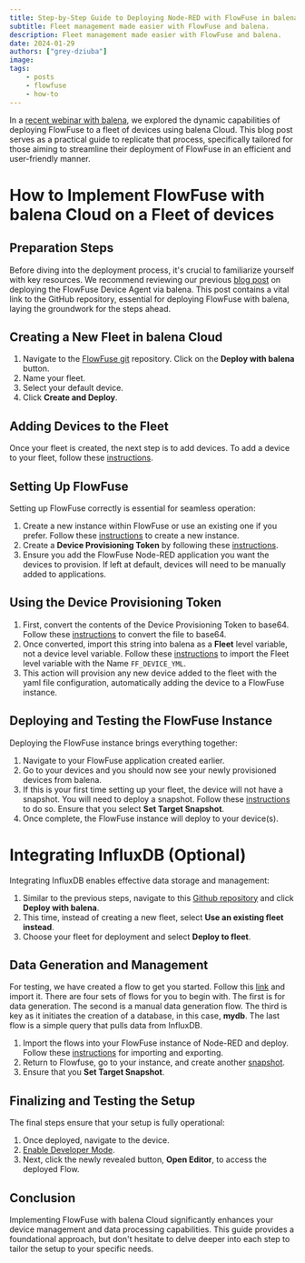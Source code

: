 ```yaml
---
title: Step-by-Step Guide to Deploying Node-RED with FlowFuse in balena Cloud
subtitle: Fleet management made easier with FlowFuse and balena.
description: Fleet management made easier with FlowFuse and balena.
date: 2024-01-29
authors: ["grey-dziuba"]
image: 
tags:
    - posts
    - flowfuse
    - how-to
---
```


In a [recent webinar with balena](https://flowfuse.com/webinars/2024/balena/), we explored the dynamic capabilities of deploying FlowFuse to a fleet of devices using balena Cloud. This blog post serves as a practical guide to replicate that process, specifically tailored for those aiming to streamline their deployment of FlowFuse in an efficient and user-friendly manner.

<!--more-->

# How to Implement FlowFuse with balena Cloud on a Fleet of devices

## Preparation Steps
Before diving into the deployment process, it's crucial to familiarize yourself with key resources. We recommend reviewing our previous [blog post](https://flowfuse.com/blog/2023/11/device-agent-balena/) on deploying the FlowFuse Device Agent via balena. This post contains a vital link to the GitHub repository, essential for deploying FlowFuse with balena, laying the groundwork for the steps ahead.

## Creating a New Fleet in balena Cloud
1. Navigate to the [FlowFuse git](https://github.com/FlowFuse/balena-device-agent) repository. Click on the **Deploy with balena** button.
2. Name your fleet.
3. Select your default device.
4. Click **Create and Deploy**.

## Adding Devices to the Fleet
Once your fleet is created, the next step is to add devices. To add a device to your fleet, follow these [instructions](https://docs.balena.io/learn/getting-started/var-som-mx6/rust/#add-a-device-and-download-os).

## Setting Up FlowFuse
Setting up FlowFuse correctly is essential for seamless operation:
1. Create a new instance within FlowFuse or use an existing one if you prefer. Follow these [instructions](https://flowfuse.com/docs/user/introduction/#creating-a-node-red-instance) to create a new instance.
2. Create a **Device Provisioning Token** by following these [instructions](https://flowfuse.com/docs/device-agent/register/#generating-%22provisioning-configuration%22).
3. Ensure you add the FlowFuse Node-RED application you want the devices to provision. If left at default, devices will need to be manually added to applications.

## Using the Device Provisioning Token
1. First, convert the contents of the Device Provisioning Token to base64. Follow these [instructions](https://flowfuse.com/blog/2023/11/device-agent-balena/#environment-variable) to convert the file to base64.
2. Once converted, import this string into balena as a **Fleet** level variable, not a device level variable. Follow these [instructions](https://docs.balena.io/learn/manage/variables/#fleet-wide-variables) to import the Fleet level variable with the Name `FF_DEVICE_YML`.
3. This action will provision any new device added to the fleet with the yaml file configuration, automatically adding the device to a FlowFuse instance. 

## Deploying and Testing the FlowFuse Instance
Deploying the FlowFuse instance brings everything together:
1. Navigate to your FlowFuse application created earlier.
2. Go to your devices and you should now see your newly provisioned devices from balena.
3. If this is your first time setting up your fleet, the device will not have a snapshot. You will need to deploy a snapshot. Follow these [instructions](https://flowfuse.com/docs/user/snapshots/#create-a-snapshot) to do so. Ensure that you select **Set Target Snapshot**.
4. Once complete, the FlowFuse instance will deploy to your device(s).

# Integrating InfluxDB (Optional)
Integrating InfluxDB enables effective data storage and management:
1. Similar to the previous steps, navigate to this [Github repository](https://github.com/mpous/flowfuse-agent-influx-balena/tree/main?tab=readme-ov-file) and click **Deploy with balena**.
2. This time, instead of creating a new fleet, select **Use an existing fleet instead**.
3. Choose your fleet for deployment and select **Deploy to fleet**.

## Data Generation and Management
For testing, we have created a flow to get you started. Follow this [link](https://flows.nodered.org/flow/66f37bb739b6cdb0c7ad3a4e2edd68ef) and import it. There are four sets of flows for you to begin with. The first is for data generation. The second is a manual data generation flow. The third is key as it initiates the creation of a database, in this case, **mydb**. The last flow is a simple query that pulls data from InfluxDB.
1. Import the flows into your FlowFuse instance of Node-RED and deploy. Follow these [instructions](https://flowfuse.com/blog/2023/03/3-quick-node-red-tips-5/#2.-import-helpful-example-flows-provided-with-custom-nodes) for importing and exporting.
2. Return to Flowfuse, go to your instance, and create another [snapshot](https://flowfuse.com/docs/user/snapshots/#create-a-snapshot).
3. Ensure that you **Set Target Snapshot**.

## Finalizing and Testing the Setup
The final steps ensure that your setup is fully operational:
1. Once deployed, navigate to the device.  
2. [Enable Developer Mode](https://flowfuse.com/docs/device-agent/deploy/#editing-the-node-red-flows-on-a-device-that-is-assigned-to-an-application).
3. Next, click the newly revealed button, **Open Editor**, to access the deployed Flow.

## Conclusion
Implementing FlowFuse with balena Cloud significantly enhances your device management and data processing capabilities. This guide provides a foundational approach, but don't hesitate to delve deeper into each step to tailor the setup to your specific needs.


